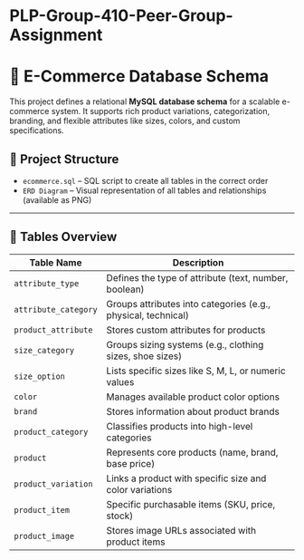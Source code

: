 # PLP-Group-410-Peer-Group-Assignment
# 🛒 E-Commerce Database Schema

This project defines a relational **MySQL database schema** for a scalable e-commerce system. It supports rich product variations, categorization, branding, and flexible attributes like sizes, colors, and custom specifications.

## 📁 Project Structure

- `ecommerce.sql` – SQL script to create all tables in the correct order
- `ERD Diagram` – Visual representation of all tables and relationships (available as PNG)

---

## 🧱 Tables Overview

| Table Name         | Description |
|--------------------|-------------|
| `attribute_type`   | Defines the type of attribute (text, number, boolean) |
| `attribute_category` | Groups attributes into categories (e.g., physical, technical) |
| `product_attribute` | Stores custom attributes for products |
| `size_category`    | Groups sizing systems (e.g., clothing sizes, shoe sizes) |
| `size_option`      | Lists specific sizes like S, M, L, or numeric values |
| `color`            | Manages available product color options |
| `brand`            | Stores information about product brands |
| `product_category` | Classifies products into high-level categories |
| `product`          | Represents core products (name, brand, base price) |
| `product_variation` | Links a product with specific size and color variations |
| `product_item`     | Specific purchasable items (SKU, price, stock) |
| `product_image`    | Stores image URLs associated with product items |

